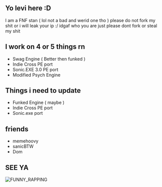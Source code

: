 ## Yo levi here :D
 I am a FNF stan ( lol not a bad and werid one tho ) 
please do not fork my shit or i will leak your ip :/ idgaf who you are just please dont fork or steal my shit

## I work on 4 or 5 things rn 
- Swag Engine ( Better then funked )
- Indie Cross PE port
- Sonic.EXE 3.0 PE port
- Modified Psych Engine
## Things i need to update
- Funked Engine ( maybe )
- Indie Cross PE port
- Sonic.exe port
## friends
- memehoovy
- sanicBTW
- Dom
## SEE YA

 ![FUNNY_RAPPING](https://user-images.githubusercontent.com/92174516/166082282-9728574b-29b1-40fe-8808-b876e98473fc.gif)

